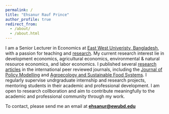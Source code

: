 ```yaml
---
permalink: /
title: "Ehsanur Rauf Prince"
author_profile: true
redirect_from: 
  - /about/
  - /about.html
---
```


I am a Senior Lecturer in Economics at [East West Univeristy, Bangladesh](https://ewubd.edu/), with a passion for teaching and [research](https://scholar.google.com/citations?user=SIf1KlYAAAAJ&hl=en). My current research interest lie in development economics, agricultural economics, environmental & natural resource economics, and labor economics. I published several [research articles](https://scholar.google.com/citations?user=SIf1KlYAAAAJ&hl=en) in the international peer reviewed journals, including the [Journal of Policy Modelling](https://www.sciencedirect.com/journal/journal-of-policy-modeling) and [Agroecology and Sustainable Food Systems](https://www.tandfonline.com/toc/wjsa21/current). I regularly supervise undrgraduate internship and research projects, mentoring students in their academic and professional development. I am open to research collboration and aim to contribute meaningfully to the academic and professional community through my work. 

To contact, please send me an email at **ehsanur@ewubd.edu**  


